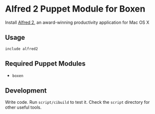 # Alfred 2 Puppet Module for Boxen

Install [Alfred 2](http://www.alfredapp.com), an award-winning productivity application for Mac OS X

## Usage

```puppet
include alfred2
```

## Required Puppet Modules

* `boxen`

## Development

Write code. Run `script/cibuild` to test it. Check the `script`
directory for other useful tools.
